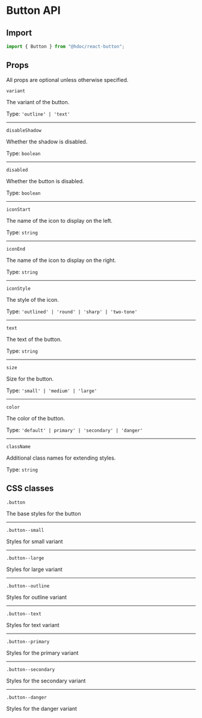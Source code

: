 # Button API

## Import

```jsx
import { Button } from "@hdoc/react-button";
```

## Props

All props are optional unless otherwise specified.

`variant`

The variant of the button.

Type: `'outline' | 'text'`

---

`disableShadow`

Whether the shadow is disabled.

Type: `boolean`

---

`disabled`

Whether the button is disabled.

Type: `boolean`

---

`iconStart`

The name of the icon to display on the left.

Type: `string`

---

`iconEnd`

The name of the icon to display on the right.

Type: `string`

---

`iconStyle`

The style of the icon.

Type: `'outlined' | 'round' | 'sharp' | 'two-tone'`

---

`text`

The text of the button.

Type: `string`

---

`size`

Size for the button.

Type: `'small' | 'medium' | 'large'`

---

`color`

The color of the button.

Type: `'default' | primary' | 'secondary' | 'danger'`

---

`className`

Additional class names for extending styles.

Type: `string`

## CSS classes

`.button`

The base styles for the button

---

`.button--small`

Styles for small variant

---

`.button--large`

Styles for large variant

---

`.button--outline`

Styles for outline variant

---

`.button--text`

Styles for text variant

---

`.button--primary`

Styles for the primary variant

---

`.button--secondary`

Styles for the secondary variant

---

`.button--danger`

Styles for the danger variant
